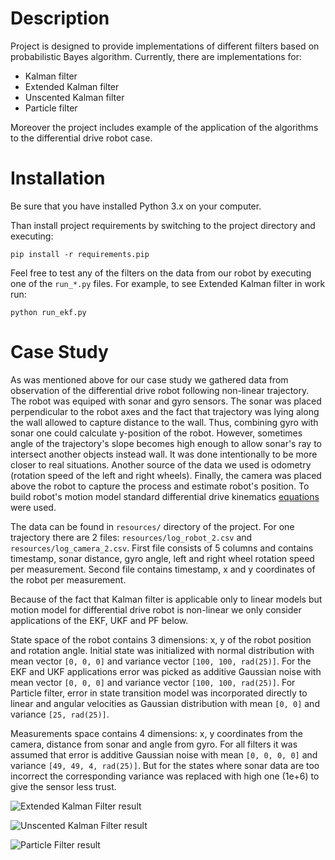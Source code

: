 # Description
Project is designed to provide implementations of different filters based on probabilistic Bayes algorithm. 
Currently, there are implementations for:
* Kalman filter
* Extended Kalman filter
* Unscented Kalman filter
* Particle filter

Moreover the project includes example of the application of the algorithms to the differential drive robot case.

# Installation

Be sure that you have installed Python 3.x on your computer.

Than install project requirements by switching to the project directory and executing:

```pip install -r requirements.pip```

Feel free to test any of the filters on the data from our robot by executing one of the ```run_*.py``` files.
For example, to see Extended Kalman filter in work run:

```python run_ekf.py```

# Case Study

As was mentioned above for our case study we gathered data from observation of the differential drive robot
following non-linear trajectory. The robot was equiped with sonar and gyro sensors. The sonar was placed perpendicular
to the robot axes and the fact that trajectory was lying along the wall allowed to capture distance to the wall. Thus, 
combining gyro with sonar one could calculate y-position of the robot. However, sometimes angle of the trajectory's
slope becomes high enough to allow sonar's ray to intersect another objects instead wall. It was done intentionally 
to be more closer to real situations. Another source of the data we used is odometry (rotation speed of the left 
and right wheels). Finally, the camera was placed above the robot to capture the process and estimate robot's position.
To build robot's motion model standard differential drive kinematics 
[equations](https://chess.eecs.berkeley.edu/eecs149/documentation/differentialDrive.pdf) were used.

The data can be found in ```resources/``` directory of the project. For one trajectory
there are 2 files: ```resources/log_robot_2.csv``` and ```resources/log_camera_2.csv```. First file consists of
5 columns and contains timestamp, sonar distance, gyro angle, left and right wheel rotation speed per
measurement. Second file contains timestamp, x and y coordinates of the robot per measurement.

Because of the fact that Kalman filter is applicable only to linear models but
motion model for differential drive robot is non-linear we only consider applications of the EKF, UKF and PF below.

State space of the robot contains 3 dimensions: x, y of the robot position and rotation angle. Initial state was
initialized with normal distribution with mean vector ```[0, 0, 0]``` and variance vector ```[100, 100, rad(25)]```. 
For the EKF and UKF applications error was picked as additive Gaussian noise with mean vector ```[0, 0, 0]``` 
and variance vector ```[100, 100, rad(25)]```. For Particle filter, error in state transition model was incorporated 
directly to linear and angular velocities as Gaussian distribution with mean ```[0, 0]``` and variance 
```[25, rad(25)]```.

Measurements space contains 4 dimensions: x, y coordinates from the camera, distance from sonar and angle from gyro. 
For all filters it was assumed that error is additive Gaussian noise with mean ```[0, 0, 0, 0]``` and variance 
```[49, 49, 4, rad(25)]```. But for the states where sonar data are too incorrect the corresponding variance was 
replaced with high one (1e+6) to give the sensor less trust.

![Extended Kalman Filter result](https://s17.postimg.org/bge7sd0pb/ekf.png)

![Unscented Kalman Filter result](https://s17.postimg.org/yhusy4fsf/ukf.png)

![Particle Filter result](https://s17.postimg.org/uy8v8b5cv/image.png)
